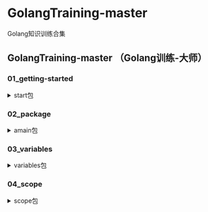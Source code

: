 # GolangTraining-master
Golang知识训练合集

## GolangTraining-master （Golang训练-大师）
### 01_getting-started  
<details>
<summary>start包</summary>

##### fmt.Println()
##### fmt.Printf()↓
1. %d（十进制）  如：60 的十进制写法 60
2. %b（二进制）  如：60 的二进制写法 111100
3. %x（十六进制a-f）  如：60 的十六进制写法 3c
4. %X（十六进制A-F）  如：60 的十六进制写法 3C
5. %#x（0x开头，十六进制a-f） 如：60 的十六进制写法 0x3c
6. %#X（0X开头，十六进制a-f） 如：60 的十六进制写法 0X3c
7. %q（单引号括起来的go语法字符字面值） 如：60 的字符字面值法 '<'
</details>

### 02_package
<details>
<summary>amain包</summary>

#### 同一包下的函数调用方式及要求:
1. 调用：函数名()
2. 要求：需要注意此时对标识符（函数名）的首字母无要求
#### 不同包下的变量和函数调用方式及要求:
1. 调用：包名.函数名()
2. 要求：需要注意此时对标识符（函数名）的首字母需要大写
</details>

### 03_variables
<details>
<summary>variables包</summary>

#### 变量的声明和初始化:
1. 使用关键字 “var” 
2. “:=” 运算符
3. 变量的作用域（全局变量：在函数外部声明可以在多个函数内部使用；局部变量：在函数内部声明只在该函数内部使用）
#### 单引号、双引号、反引号:
1. 双引号""：里面可以是单个字符也可以是字符串，双引号里面可以有转义字符，如\n、\r等，对应go语言中的string类型
2. 单引号''：单引号在go语言中表示golang中的rune（int32）类型，单引号里面的单个字符，对应的是该字符的ASCII码
3. 反引号``：像双引号一样工作，但是对转义字符无效，内容按照原格式输出
</details>

### 04_scope
<details>
<summary>scope包</summary>

#### 变量和函数 在同一包和不同包中的使用:
1. 需要注意标识符（变量名和函数名）的首字母大小写问题
#### 变量在函数内部声明
1. 作用域：在该函数内部
#### 变量在函数中声明，在{}括号内声明
1. 函数中声明-作用域：在该函数内部
2. 函数内-新的{}中声明-作用域：在{}内部
#### 同一包下，不同.go文件中声明的全局变量
1. 作用域：该包下的所有.go文件中均可使用
2. 注意：因为是同一包下的.go文件使用，所以全局变量首字母无需大写
#### 匿名函数
1. 没有名称的函数
2. 匿名函数可以赋值给变量(函数表达式:将函数赋值给变量)
3. 闭包帮助我们限制多个函数使用的变量作用域，如果没有闭包，两个或多个函数要访问同一个变量，该变量需要是包作用域

#### 顺序很重要
1. 针对函数内部声明的变量而言，必须先声明，然后再使用
2. 针对函数内部使用函数外部声明的变量时，变量声明所在行（位置顺序）不重要,代码编译时，会优先编译全局变量，然后编译函数

#### 变量跟踪
1. 变量与函数同名，函数赋值给变量后，此时标识符表示的是变量。

</details>